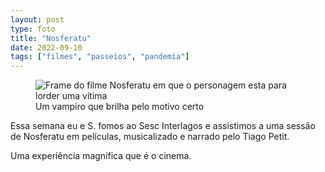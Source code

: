 ```yaml
---
layout: post
type: foto
title: "Nosferatu"
date: 2022-09-10
tags: ["filmes", "passeios", "pandemia"]
---
```

<figure class="gallery">
            <img src="{{ site.baseurl }}/assets/fotos/2022/09/20220904_164230.jpg" alt="Frame do filme Nosferatu em que o personagem esta para lorder uma vítima" title="Nosferatu">
            <figcaption>Um vampiro que brilha pelo motivo certo</figcaption>
        </figure>

Essa semana eu e S. fomos ao Sesc Interlagos e assistimos a uma sessão de Nosferatu em películas, musicalizado e narrado pelo Tiago Petit.  

Uma experiência magnífica que é o cinema.